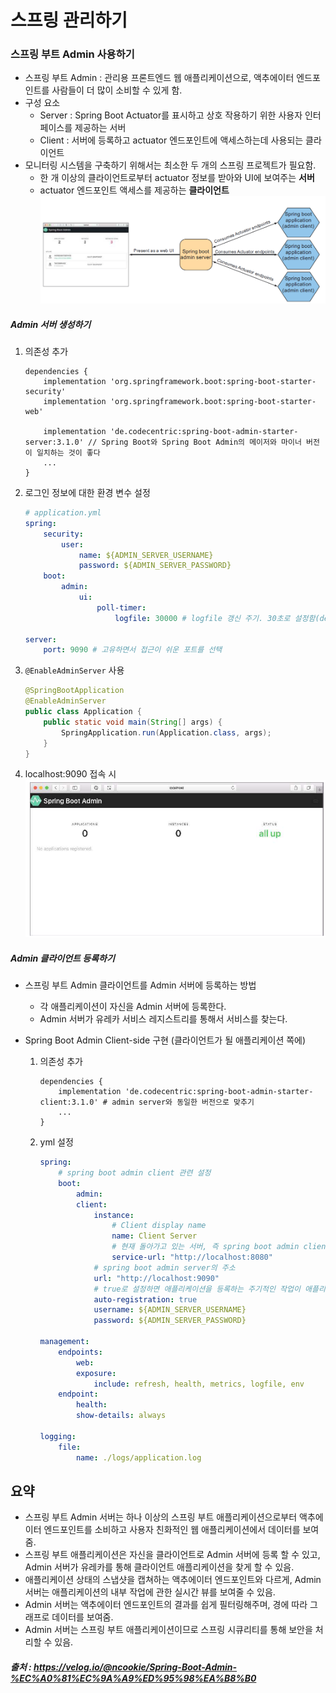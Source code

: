 # 스프링 관리하기

### 스프링 부트 Admin 사용하기
* 스프링 부트 Admin : 관리용 프론트엔드 웹 애플리케이션으로, 액추에이터 엔드포인트를 사람들이 더 많이 소비할 수 있게 함.
* 구성 요소
    * Server : Spring Boot Actuator를 표시하고 상호 작용하기 위한 사용자 인터페이스를 제공하는 서버
    * Client : 서버에 등록하고 actuator 엔드포인트에 액세스하는데 사용되는 클라이언트
* 모니터링 시스템을 구축하기 위해서는 최소한 두 개의 스프링 프로젝트가 필요함.
    * 한 개 이상의 클라이언트로부터 actuator 정보를 받아와 UI에 보여주는 **서버**
    * actuator 엔드포인트 액세스를 제공하는 **클라이언트**
![alt text](image.png)

##### Admin 서버 생성하기
1. 의존성 추가
    ```
    dependencies {
        implementation 'org.springframework.boot:spring-boot-starter-security'
        implementation 'org.springframework.boot:spring-boot-starter-web'

        implementation 'de.codecentric:spring-boot-admin-starter-server:3.1.0' // Spring Boot와 Spring Boot Admin의 메이저와 마이너 버전이 일치하는 것이 좋다
        ...
    }
    ```
2. 로그인 정보에 대한 환경 변수 설정
    ```yml
    # application.yml
    spring:
        security:
            user:
                name: ${ADMIN_SERVER_USERNAME}
                password: ${ADMIN_SERVER_PASSWORD}
        boot:
            admin:
                ui:
                    poll-timer:
                        logfile: 30000 # logfile 갱신 주기. 30초로 설정함(default:1000(1초))

    server:
        port: 9090 # 고유하면서 접근이 쉬운 포트를 선택                    
    ```
3. ```@EnableAdminServer``` 사용
    ```java
    @SpringBootApplication
    @EnableAdminServer
    public class Application {
        public static void main(String[] args) {
            SpringApplication.run(Application.class, args);
        }
    }
    ```
4. localhost:9090 접속 시
    ![alt text](image-1.png)


##### Admin 클라이언트 등록하기
* 스프링 부트 Admin 클라이언트를 Admin 서버에 등록하는 방법
    * 각 애플리케이션이 자신을 Admin 서버에 등록한다.
    * Admin 서버가 유레카 서비스 레지스트리를 통해서 서비스를 찾는다.

* Spring Boot Admin Client-side 구현 (클라이언트가 될 애플리케이션 쪽에)
    1. 의존성 추가
        ```
        dependencies {
            implementation 'de.codecentric:spring-boot-admin-starter-client:3.1.0' # admin server와 동일한 버전으로 맞추기
            ...
        }
        ```
    2. yml 설정
        ```yml
        spring:
            # spring boot admin client 관련 설정
            boot:
                admin:
                client:
                    instance:
                        # Client display name
                        name: Client Server
                        # 현재 돌아가고 있는 서버, 즉 spring boot admin client의 주소
                        service-url: "http://localhost:8080"
                    # spring boot admin server의 주소
                    url: "http://localhost:9090"
                    # true로 설정하면 애플리케이션을 등록하는 주기적인 작업이 애플리케이션이 준비된 후 자동으로 예약됨
                    auto-registration: true
                    username: ${ADMIN_SERVER_USERNAME}
                    password: ${ADMIN_SERVER_PASSWORD}

        management:
            endpoints:
                web:
                exposure:
                    include: refresh, health, metrics, logfile, env
            endpoint:
                health:
                show-details: always

        logging:
            file:
                name: ./logs/application.log
        ```

## 요약
* 스프링 부트 Admin 서버는 하나 이상의 스프링 부트 애플리케이션으로부터 액추에이터 엔드포인트를 소비하고 사용자 친화적인 웹 애플리케이션에서 데이터를 보여줌.
* 스프링 부트 애플리케이션은 자신을 클라이언트로 Admin 서버에 등록 할 수 있고, Admin 서버가 유레카를 통해 클라이언트 애플리케이션을 찾게 할 수 있음.
* 애플리케이션 상태의 스냅샷을 캡쳐하는 액추에이터 엔드포인트와 다르게, Admin 서버는 애플리케이션의 내부 작업에 관한 실시간 뷰를 보여줄 수 있음.
* Admin 서버는 액추에이터 엔드포인트의 결과를 쉽게 필터링해주며, 경에 따라 그래프로 데이터를 보여줌.
* Admin 서버는 스프링 부트 애플리케이션이므로 스프링 시큐리티를 통해 보안을 처리할 수 있음.


##### 출처 : https://velog.io/@ncookie/Spring-Boot-Admin-%EC%A0%81%EC%9A%A9%ED%95%98%EA%B8%B0